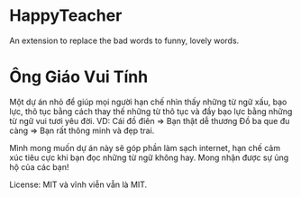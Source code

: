 # HappyTeacher
An extension to replace the bad words to funny, lovely words.

# Ông Giáo Vui Tính

Một dự án nhỏ để giúp mọi người hạn chế nhìn thấy những từ ngữ xấu, bạo lực, thô tục bằng cách thay thế những từ thô tục và đầy bạo lực bằng những từ ngữ vui tươi yêu đời.
VD:
Cái đồ điên => Bạn thật dễ thương
Đồ ba que đu càng => Bạn rất thông minh và đẹp trai.

Mình mong muốn dự án này sẽ góp phần làm sạch internet, hạn chế cảm xúc tiêu cực khi bạn đọc những từ ngữ không hay. Mong nhận được sự ủng hộ của các bạn!

License: MIT và vĩnh viễn vẫn là MIT.

